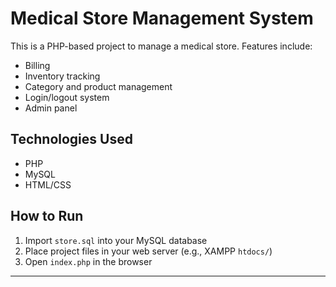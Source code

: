 # Medical Store Management System

This is a PHP-based project to manage a medical store. Features include:

- Billing
- Inventory tracking
- Category and product management
- Login/logout system
- Admin panel

## Technologies Used
- PHP
- MySQL
- HTML/CSS

## How to Run
1. Import `store.sql` into your MySQL database
2. Place project files in your web server (e.g., XAMPP `htdocs/`)
3. Open `index.php` in the browser

---
